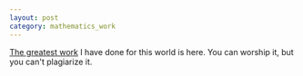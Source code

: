 ```yaml
---
layout: post
category: mathematics_work
---
```


[The greatest work](files/Courbes_Projectives_et_le_Théorème_de_Hasse.pdf) I have done for this world is here. You can worship it, but you can't plagiarize it.
